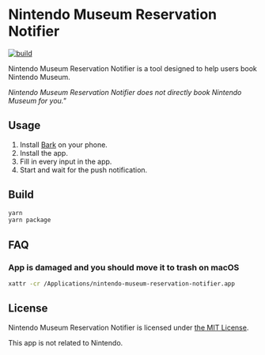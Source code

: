# Nintendo Museum Reservation Notifier

[![build](https://github.com/zhxie/nintendo-museum-reservation-notifier/actions/workflows/build.yaml/badge.svg)](https://github.com/zhxie/nintendo-museum-reservation-notifier/actions/workflows/build.yaml)

Nintendo Museum Reservation Notifier is a tool designed to help users book Nintendo Museum.

_Nintendo Museum Reservation Notifier does not directly book Nintendo Museum for you."_

## Usage

1. Install [Bark](https://bark.day.app/) on your phone.
2. Install the app.
3. Fill in every input in the app.
4. Start and wait for the push notification.

## Build

```sh
yarn
yarn package
```

## FAQ

### App is damaged and you should move it to trash on macOS

```sh
xattr -cr /Applications/nintendo-museum-reservation-notifier.app
```

## License

Nintendo Museum Reservation Notifier is licensed under [the MIT License](/LICENSE).

This app is not related to Nintendo.
